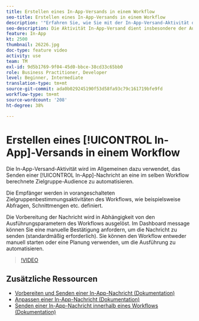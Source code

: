```yaml
---
title: Erstellen eines In-App-Versands in einem Workflow
seo-title: Erstellen eines In-App-Versands in einem Workflow
description: '"Erfahren Sie, wie Sie mit der In-App-Versand-Aktivität das Senden einer In-App-Nachricht an eine in einem Workflow berechnete Zielgruppe-Audience automatisieren."'
seo-description: Die Aktivität In-App-Versand dient insbesondere der Automatisierung des In-App-Versands an eine innerhalb desselben Workflows berechnete Zielgruppe.
feature: In-App
kt: 2500
thumbnail: 26226.jpg
doc-type: feature video
activity: use
team: TM
exl-id: 9d5b1769-9f04-45d0-bbce-38cd33c65bb0
role: Business Practitioner, Developer
level: Beginner, Intermediate
translation-type: tm+mt
source-git-commit: ada0b029245190f53d58fa93c79c161719bfe9fd
workflow-type: tm+mt
source-wordcount: '208'
ht-degree: 38%

---
```


# Erstellen eines [!UICONTROL In-App]-Versands in einem Workflow

Die In-App-Versand-Aktivität wird im Allgemeinen dazu verwendet, das Senden einer [!UICONTROL In-App]-Nachricht an eine im selben Workflow berechnete Zielgruppe-Audience zu automatisieren.

Die Empfänger werden in vorangeschalteten Zielgruppenbestimmungsaktivitäten des Workflows, wie beispielsweise Abfragen, Schnittmengen etc. definiert.

Die Vorbereitung der Nachricht wird in Abhängigkeit von den Ausführungsparametern des Workflows ausgelöst. Im Dashboard message können Sie eine manuelle Bestätigung anfordern, um die Nachricht zu senden (standardmäßig erforderlich). Sie können den Workflow entweder manuell starten oder eine Planung verwenden, um die Ausführung zu automatisieren.

>[!VIDEO](https://video.tv.adobe.com/v/26226?quality=12)

## Zusätzliche Ressourcen

* [Vorbereiten und Senden einer In-App-Nachricht (Dokumentation)](https://docs.adobe.com/content/help/en/campaign-standard/using/communication-channels/in-app-messaging/preparing-and-sending-an-in-app-message.html)
* [Anpassen einer In-App-Nachricht (Dokumentation)](https://docs.adobe.com/content/help/en/campaign-standard/using/communication-channels/in-app-messaging/customizing-an-in-app-message.html)
* [Senden einer In-App-Nachricht innerhalb eines Workflows (Dokumentation)](https://docs.adobe.com/content/help/en/campaign-standard/using/managing-processes-and-data/channel-activities/in-app-delivery.html)

